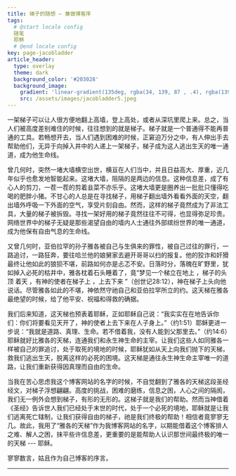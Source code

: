 ```yaml
---
title: 梯子的随想 — 兼做博客序
tags: 
  # @start locale config
  随笔
  耶稣
  # @end locale config
key: page-jacobladder
article_header:
  type: overlay
  theme: dark
  background_color: '#203028'
  background_image:
    gradient: 'linear-gradient(135deg, rgba(34, 139, 87 , .4), rgba(139, 34, 139, .4))'
    src: /assets/images/jacobladder5.jpeg
---
```


一架梯子可以让人很方便地翻上高墙，登上高处，或者从深坑里爬上来。总之，当人们被高度差别难住的时候，往往想到的就是梯子。梯子就是一个普通得不能再普通的工具。若畅想开去，当人们遇到困难的时候，正窘迫万分之中，有人伸出手去帮助他们，无异于向掉入井中的人递上一架梯子，梯子成为这人逃出生天的唯一通道，成为他生命线。

<!--more-->

曾几何时，突然一堵大墙横空出世，横亘在人们当中，并且日益高大、厚重，近几年似乎也愈发地智能起来。这堵大墙，阻隔的是两边的信息。这种信息差，成了有心人的剪刀，一茬一茬的剪着韭菜不亦乐乎。这堵大墙更是圈养出一批批只懂得吃喝的肥胖小猪。不甘心的人总是在寻找梯子，用梯子翻出墙外看看外面的天空，翻出墙外呼吸一下外面的空气，享受片刻自由。然而，这样的梯子竟然成为了非法工具，大量的梯子被拆毁。寻找一架好用的梯子竟然往往不可得，也显得弥足珍贵。网络世界中的梯子无疑是那些渴望自由的墙内人士通往外部缤纷世界的唯一通道，成为他保有自由气息的生命线。

又曾几何时，亚伯拉罕的孙子雅各被自己与生俱来的罪性，被自己过往的罪行，一路追讨，一路狂奔，要往哈兰他的娘舅家去避开哥哥以扫的报复。他的狡诈和奸猾最终让他如此的狼狈不堪，前路如何亦是忐忑不安。日落时分，落魄在旷野里，犹如掉入必死的枯井中，雅各枕着石头睡着了，竟“梦见一个梯立在地上 ，梯子的头顶 着天 ，有神的使者在梯子上 ，上去下来 ”（创世记28:12），神在梯子上头向他说话。尽管雅各如此的不堪，神依然守祂自己和亚伯拉罕所立的约。这天梯在雅各最绝望的时候，给了他平安、祝福和得救的确据。

我们后来知道，这天梯也预表着耶稣，正如耶稣自己说：“我实实在在地告诉你们：你们将要看见天开了，神的使者上去下来在人子身上。”（约1:51）耶稣更进一步说：“我就是道路、真理、生命。若不借着我，没有人能到父那里去。”（约14:6）耶稣就好比雅各的天梯，连通我们和永生神生命的主宰。让我们这些人如同雅各一样被自己的罪追讨，处于取死的境地的时候，耶稣犹如从天上向我们抛下的天梯，救我们逃出生天，脱离这样的必死的困境。这天梯是通往永生神生命主宰唯一的道路，让我们重新获得因真理而自由的生命。

当我在苦心思虑我这个博客网站的名字的时候，不自觉翻到了雅各的天梯这段圣经经文，对梯子浮想翩翩。高度的挑战，困难的磨练，信息之困，人心之间的隔阂，我们无一例外会想到梯子，有形的无形的。这梯子就是我们的帮助。然而当神借着《圣经》告诉世人我们已经处于末世的时代，处于一个必死的境地，耶稣就是让我们逃离死亡辖制，让我们获得自由的梯子，祂是我们终极的帮助！相信者竟寥寥无几。故此，我用了“雅各的天梯”作为我博客网站的名字，以期能借着这个博客排人之难、解人之困，抹平些许信息差，更重要的是能帮助人认识那世间最终极的唯一的天梯 --- 耶稣。

寥寥数言，姑且作为自己博客的序言。

---